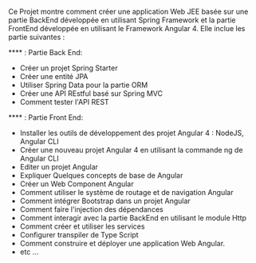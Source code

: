 Ce Projet  montre comment créer une application Web JEE basée sur une partie BackEnd développée en utilisant Spring Framework et  la partie FrontEnd développée en utilisant le Framework Angular 4. Elle inclue les partie suivantes :

 **** : Partie Back End:

   - Créer un projet Spring Starter
   - Créer une entité JPA 
   - Utiliser Spring Data pour la partie ORM
   - Créer une API REstful basé sur Spring MVC
   -  Comment tester l'API REST

 **** : Partie Front End:
  - Installer les outils de développement des projet Angular 4 : NodeJS, Angular CLI
  - Créer une nouveau projet Angular 4 en utilisant la commande ng de Angular CLI
 - Editer un projet Angular
 - Expliquer Quelques concepts de base de Angular
 - Créer un Web Component Angular
 - Comment utiliser le système de routage et de navigation Angular
 - Comment intégrer Bootstrap dans un projet Angular
 - Comment faire l'injection des dépendances
 - Comment interagir avec la partie BackEnd en utilisant le module Http
 - Comment créer et utiliser les services
 - Configurer  transpiler de Type Script
 - Comment construire et déployer une application Web Angular.
 - etc ...